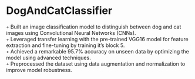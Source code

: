 # DogAndCatClassifier
◦ Built an image classification model to distinguish between dog and cat images using Convolutional Neural Networks (CNNs).
<br>
◦ Leveraged transfer learning with the pre-trained VGG16 model for feature extraction and fine-tuning by training it’s block 5.
<br>
◦ Achieved a remarkable 95.7% accuracy on unseen data by optimizing the model using advanced techniques.
<br>
◦ Preprocessed the dataset using data augmentation and normalization to improve model robustness.
